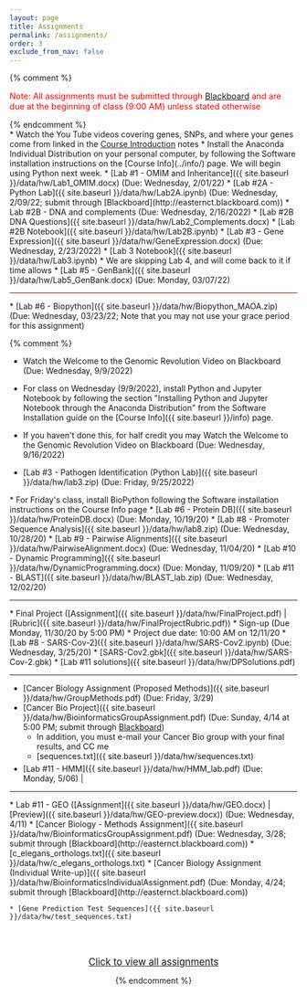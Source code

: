 ```yaml
---
layout: page
title: Assignments 
permalink: /assignments/
order: 3
exclude_from_nav: false
---
```


{% comment %}
<p style = 'color:red;font-size:104%'>Note: All assignments must be submitted through <a href = "https://easternct.blackboard.com/">Blackboard</a> and are due at the beginning of class (9:00 AM) unless stated otherwise</p>
{% endcomment %}


<style>
.hide {
  display:none;
}

ul {
    margin-bottom: 5px;
}

</style>

<div id = 'hidden' class = 'nohide' markdown="1">
* Watch the You Tube videos covering genes, SNPs, and where your genes come from linked in the <a href = "../notes/">Course Introduction</a> notes
* Install the Anaconda Individual Distribution on your personal computer, by following the Software installation instructions on the [Course Info](../info/) page. We will begin using Python next week.
* [Lab #1 - OMIM and Inheritance]({{ site.baseurl }}/data/hw/Lab1_OMIM.docx) (Due: Wednesday, 2/01/22) 
* [Lab #2A - Python Lab]({{ site.baseurl }}/data/hw/Lab2A.ipynb)
(Due: Wednesday, 2/09/22; submit through [Blackboard](http://easternct.blackboard.com))
* Lab #2B - DNA and complements (Due: Wednesday, 2/16/2022)
    * [Lab #2B DNA Questions]({{ site.baseurl }}/data/hw/Lab2_Complements.docx)
    * [Lab #2B Notebook]({{ site.baseurl }}/data/hw/Lab2B.ipynb) 
* [Lab #3 - Gene Expression]({{ site.baseurl }}/data/hw/GeneExpression.docx) (Due: Wednesday, 2/23/2022) 
    * [Lab 3 Notebook]({{ site.baseurl }}/data/hw/Lab3.ipynb) 
* We are skipping Lab 4, and will come back to it if time allows
* [Lab #5 - GenBank]({{ site.baseurl }}/data/hw/Lab5_GenBank.docx) (Due: Monday, 03/07/22) 
<hr style = 'height:1px; background-color:maroon'>
* [Lab #6 - Biopython]({{ site.baseurl }}/data/hw/Biopython_MAOA.zip) (Due: Wednesday, 03/23/22; Note that you may not use your grace period for this assignment)

{% comment %}

* Watch the Welcome to the Genomic Revolution Video on Blackboard (Due: Wednesday, 9/9/2022)
* For class on Wednesday (9/9/2022), install Python and Jupyter Notebook by following the section "Installing Python and Jupyter Notebook through the Anaconda Distribution" from the Software Installation guide on the [Course Info]({{ site.baseurl }}/info) page. 

* If you haven't done this, for half credit you may Watch the Welcome to the Genomic Revolution Video on Blackboard (Due: Wednesday, 9/16/2022)
* [Lab #3 - Pathogen Identification (Python Lab)]({{ site.baseurl }}/data/hw/lab3.zip) (Due: Friday, 9/25/2022) 
</div>
* For Friday's class, install BioPython following the Software installation instructions on the Course Info page
* [Lab #6 - Protein DB]({{ site.baseurl }}/data/hw/ProteinDB.docx) (Due: Monday, 10/19/20) 
* [Lab #8 - Promoter Sequence Analysis]({{ site.baseurl }}/data/hw/lab8.zip) (Due: Wednesday, 10/28/20)
* [Lab #9 - Pairwise Alignments]({{ site.baseurl }}/data/hw/PairwiseAlignment.docx) (Due: Wednesday, 11/04/20)
* [Lab #10 - Dynamic Programming]({{ site.baseurl }}/data/hw/DynamicProgramming.docx) (Due: Monday, 11/09/20)
* [Lab #11 - BLAST]({{ site.baseurl }}/data/hw/BLAST_lab.zip) (Due: Wednesday, 12/02/20) 
<hr>
* Final Project ([Assignment]({{ site.baseurl }}/data/hw/FinalProject.pdf) 
   | [Rubric]({{ site.baseurl }}/data/hw/FinalProjectRubric.pdf))
    * Sign-up (Due Monday, 11/30/20 by 5:00 PM)
    * Project due date: 10:00 AM on 12/11/20 
* [Lab #8 - SARS-Cov-2]({{ site.baseurl }}/data/hw/SARS-Cov2.ipynb) (Due: Wednesday, 3/25/20)
    * [SARS-Cov2.gbk]({{ site.baseurl }}/data/hw/SARS-Cov-2.gbk) 
    * [Lab #11 solutions]({{ site.baseurl }}/data/hw/DPSolutions.pdf)
<hr> 

* [Cancer Biology Assignment (Proposed Methods)]({{ site.baseurl }}/data/hw/GroupMethods.pdf) (Due: Friday, 3/29) 
* [Cancer Bio Project]({{ site.baseurl }}/data/hw/BioinformaticsGroupAssignment.pdf) (Due: Sunday, 4/14 at 5:00 PM; submit through [Blackboard](http://easternct.blackboard.com))
    * In addition, you must e-mail your Cancer Bio group with your final results, and CC me 
    * [sequences.txt]({{ site.baseurl }}/data/hw/sequences.txt) 
* [Lab #11 - HMM]({{ site.baseurl }}/data/hw/HMM_lab.pdf) (Due: Monday, 5/06)
| 
<hr>
* Lab #11 - GEO ([Assignment]({{ site.baseurl }}/data/hw/GEO.docx) |
[Preview]({{ site.baseurl }}/data/hw/GEO-preview.docx)) (Due: Wednesday, 4/11)
* [Cancer Biology - Methods Assignment]({{ site.baseurl }}/data/hw/BioinformaticsGroupAssignment.pdf) (Due: Wednesday, 3/28; submit through [Blackboard](http://easternct.blackboard.com)) 
	* [c_elegans_orthologs.txt]({{ site.baseurl }}/data/hw/c_elegans_orthologs.txt) 
* [Cancer Biology Assignment (Individual Write-up)]({{ site.baseurl }}/data/hw/BioinformaticsIndividualAssignment.pdf) (Due: Monday, 4/24; submit through [Blackboard](http://easternct.blackboard.com)) 

	* [Gene Prediction Test Sequences]({{ site.baseurl }}/data/hw/test_sequences.txt)  



<br><br>
<center>
<div id = 'clicker'>
<a href = '#' style='font-size:120%' onclick = 'viewAll();'>Click to view all assignments</a>
<script>
function viewAll() {
    document.getElementById('hidden').classList.remove('hide');
    document.getElementById('clicker').classList.add('hide');
    document.getElementsByTagName('ul')[0].style.marginBottom = '0px'
}
</script>

{% endcomment %}

</div>

